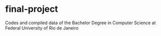 # final-project
Codes and compiled data of the Bachelor Degree in Computer Science at Federal University of Rio de Janeiro
